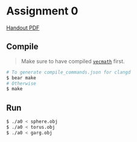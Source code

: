 # Assignment 0

[Handout PDF]

## Compile

> Make sure to have compiled [`vecmath`](../vecmath/README.md) first.

```bash
# To generate compile_commands.json for clangd
$ bear make
# Otherwise
$ make
```

## Run

```bash
$ ./a0 < sphere.obj
$ ./a0 < torus.obj
$ ./a0 < garg.obj
```

[Handout PDF]: https://ocw.mit.edu/courses/electrical-engineering-and-computer-science/6-837-computer-graphics-fall-2012/assignments/MIT6_837F12_assn0.pdf

